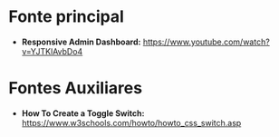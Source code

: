 # Fonte principal
- **Responsive Admin Dashboard:** <https://www.youtube.com/watch?v=YJTKlAvbDo4>

# Fontes Auxiliares
- **How To Create a Toggle Switch:** <https://www.w3schools.com/howto/howto_css_switch.asp>
